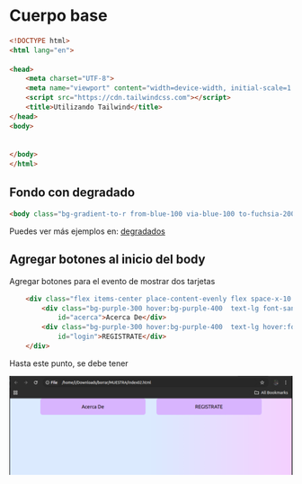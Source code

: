 # Cuerpo base


```html
<!DOCTYPE html>
<html lang="en">

<head>
    <meta charset="UTF-8">
    <meta name="viewport" content="width=device-width, initial-scale=1.0">
    <script src="https://cdn.tailwindcss.com"></script>
    <title>Utilizando Tailwind</title>
</head>
<body>


</body>
</html>

```

## Fondo con degradado

```html
<body class="bg-gradient-to-r from-blue-100 via-blue-100 to-fuchsia-200 bg-rose-50 place-items-center flex-col space-y-28">
```
 
 Puedes ver más ejemplos en:
 <a href='https://tailwindcss.com/docs/background-clip#cropping-to-text'> degradados </a>


## Agregar botones al inicio del body

Agregar botones para el evento de mostrar dos tarjetas

```html
    <div class="flex items-center place-content-evenly flex space-x-10 ">
        <div class="bg-purple-300 hover:bg-purple-400  text-lg font-sans hover:font-serif hover:font-bold  rounded-lg py-4 w-96 text-center cursor-pointer"
            id="acerca">Acerca De</div>
        <div class="bg-purple-300 hover:bg-purple-400  text-lg hover:font-serif hover:font-bold rounded-lg py-4 w-96 text-center cursor-pointer"
            id="login">REGISTRATE</div>
    </div>
```

Hasta este punto, se debe tener 

<img src='images/botones.png'>


```html
   

```


